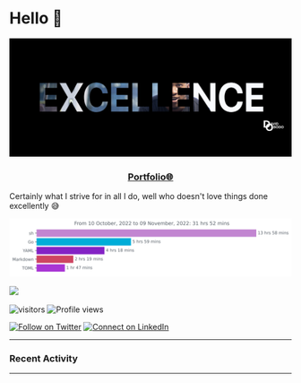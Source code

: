 <h1 >Hello 👋</h1>
<p align="center">
<img src="excellence.png" />
</p>

<h3 align='center'><strong><a href="https://ahmad-sawalqeh.github.io/my_resume/" target="_blank">Portfolio🌐</a></strong></h3>

<p>Certainly what I strive for in all I do, well who doesn't love things done excellently 😅</p>

<!-- ## 💬 Ask me about

- Frontend web development (React.js/Next.js and techs in its ecosystem)
- Backend Development (Node.js)
- Marvel Universe movie 😂
- George RR Martin's works 🗡
- Playing the bass guitar 🎸 -->

<!-- [![David Obodo's Github Stats](https://activity-graph.herokuapp.com/graph?username=davidobodo&bg_color=1c1917&color=ffffff&line=22c55e&point=ffffff&area_color=1c1917&area=true&hide_border=true&custom_title=My%20Commits%20Graph)](https://github.com/davidobodo) -->

<a href="https://github.com/avinal/Profile-Readme-WakaTime"><img src="https://github.com/avinal/avinal/blob/main/images/stat.svg" alt="Avinal WakaTime Activity" align=center/></a>

<p>
  <a href="https://github-readme-stats.vercel.app/api/top-langs/?username=davidobodo&hide=TeX&layout=compact&theme=merko"> 
    <img  src="https://github-readme-stats.vercel.app/api/top-langs/?username=davidobodo&hide=TeX&layout=compact&theme=merko"/>
  </a>
</p>

![visitors](https://visitor-badge.laobi.icu/badge?page_id=davidobodo.davidobodo)
![Profile views](https://gpvc.arturio.dev/davidobodo)

[![Follow on Twitter](https://img.shields.io/badge/--twitter?label=Twitter&logo=Twitter&style=social)](https://twitter.com/james_madhacks) [![Connect on LinkedIn](https://img.shields.io/badge/--linkedin?label=LinkedIn&logo=LinkedIn&style=social)](https://www.linkedin.com/in/jamesgeorge007)

---

### Recent Activity

<!--START_SECTION:activity-->

<!-- 1. 🗣 Commented on [#79](https://github.com/jamesgeorge007/github-activity-readme/issues/79) in [jamesgeorge007/github-activity-readme](https://github.com/jamesgeorge007/github-activity-readme)
2. 🎉 Merged PR [#36](https://github.com/jamesgeorge007/csstox/pull/36) in [jamesgeorge007/csstox](https://github.com/jamesgeorge007/csstox)
3. 🎉 Merged PR [#40](https://github.com/jamesgeorge007/scaffold-static/pull/40) in [jamesgeorge007/scaffold-static](https://github.com/jamesgeorge007/scaffold-static)
4. 🎉 Merged PR [#135](https://github.com/madlabsinc/teachcode/pull/135) in [madlabsinc/teachcode](https://github.com/madlabsinc/teachcode)
5. 🎉 Merged PR [#136](https://github.com/madlabsinc/teachcode/pull/136) in [madlabsinc/teachcode](https://github.com/madlabsinc/teachcode) -->
<!--END_SECTION:activity-->

---
